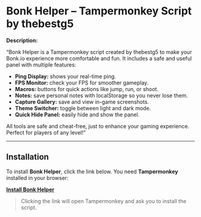 # Bonk Helper – Tampermonkey Script by thebestg5

**Description:**  

“Bonk Helper is a Tampermonkey script created by thebestg5 to make your Bonk.io experience more comfortable and fun. It includes a safe and useful panel with multiple features:

- **Ping Display:** shows your real-time ping.
- **FPS Monitor:** check your FPS for smoother gameplay.
- **Macros:** buttons for quick actions like jump, run, or shoot.
- **Notes:** save personal notes with localStorage so you never lose them.
- **Capture Gallery:** save and view in-game screenshots.
- **Theme Switcher:** toggle between light and dark mode.
- **Quick Hide Panel:** easily hide and show the panel.

All tools are safe and cheat-free, just to enhance your gaming experience. Perfect for players of any level!”

---

## Installation

To install **Bonk Helper**, click the link below. You need **Tampermonkey** installed in your browser:

[**Install Bonk Helper**](https://greasyfork.org/es/scripts/548723-bonk-helper-tools-panel-by-thebestg5)

> Clicking the link will open Tampermonkey and ask you to install the script.


